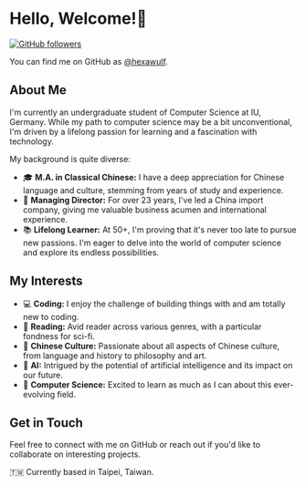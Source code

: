 # Hello, Welcome!👋

[![GitHub followers](https://img.shields.io/github/followers/hexawulf?style=social)](https://github.com/hexawulf/followers)

You can find me on GitHub as [@hexawulf](https://github.com/hexawulf).

## About Me

I'm currently an undergraduate student of Computer Science at IU, Germany.  While my path to computer science may be a bit unconventional, I'm driven by a lifelong passion for learning and a fascination with technology.

My background is quite diverse:

* 🎓 **M.A. in Classical Chinese:**  I have a deep appreciation for Chinese language and culture, stemming from years of study and experience.
* 💼 **Managing Director:** For over 23 years, I've led a China import company, giving me valuable business acumen and international experience.
* 📚 **Lifelong Learner:**  At 50+, I'm proving that it's never too late to pursue new passions. I'm eager to delve into the world of computer science and explore its endless possibilities.

## My Interests

* 💻 **Coding:** I enjoy the challenge of building things with and am totally new to coding.
* 📖 **Reading:**  Avid reader across various genres, with a particular fondness for sci-fi.
* 🐉 **Chinese Culture:**  Passionate about all aspects of Chinese culture, from language and history to philosophy and art.
* 🤖 **AI:**  Intrigued by the potential of artificial intelligence and its impact on our future.
* 🔬 **Computer Science:**  Excited to learn as much as I can about this ever-evolving field.

## Get in Touch

Feel free to connect with me on GitHub or reach out if you'd like to collaborate on interesting projects.

🇹🇼 Currently based in Taipei, Taiwan.
